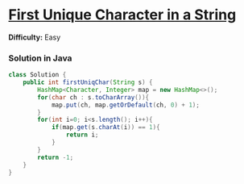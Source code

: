 # [First Unique Character in a String](https://leetcode.com/problems/first-unique-character-in-a-string/)
**Difficulty:** Easy

### Solution in Java
```java
class Solution {
    public int firstUniqChar(String s) {
        HashMap<Character, Integer> map = new HashMap<>();
        for(char ch : s.toCharArray()){
            map.put(ch, map.getOrDefault(ch, 0) + 1);
        }
        for(int i=0; i<s.length(); i++){
            if(map.get(s.charAt(i)) == 1){
                return i;
            }
        }
        return -1;
    }
}
```
